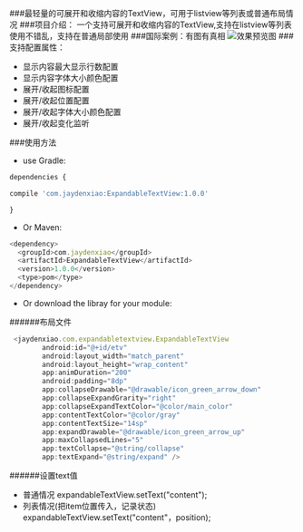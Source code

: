 ###最轻量的可展开和收缩内容的TextView，可用于listview等列表或普通布局情况
###项目介绍： 
   一个支持可展开和收缩内容的TextView,支持在listview等列表使用不错乱，支持在普通局部使用
###国际案例：有图有真相
![效果预览图](https://github.com/jaydenxiao2016/ExpandableTextViewExample/blob/master/arts/expandabletextview.gif)
###支持配置属性：
 - 显示内容最大显示行数配置
 - 显示内容字体大小颜色配置
 - 展开/收起图标配置
 - 展开/收起位置配置
 - 展开/收起字体大小颜色配置
 - 展开/收起变化监听

###使用方法
- use Gradle:

```javascript
dependencies {

compile 'com.jaydenxiao:ExpandableTextView:1.0.0'

}
```
- Or Maven:

```javascript
<dependency>
  <groupId>com.jaydenxiao</groupId>
  <artifactId>ExpandableTextView</artifactId>
  <version>1.0.0</version>
  <type>pom</type>
</dependency>
```

- Or download the libray for your module:


######布局文件
```javascript
 <jaydenxiao.com.expandabletextview.ExpandableTextView
        android:id="@+id/etv"
        android:layout_width="match_parent"
        android:layout_height="wrap_content"
        app:animDuration="200"
        android:padding="8dp"
        app:collapseDrawable="@drawable/icon_green_arrow_down"
        app:collapseExpandGrarity="right"
        app:collapseExpandTextColor="@color/main_color"
        app:contentTextColor="@color/gray"
        app:contentTextSize="14sp"
        app:expandDrawable="@drawable/icon_green_arrow_up"
        app:maxCollapsedLines="5"
        app:textCollapse="@string/collapse"
        app:textExpand="@string/expand" />
```
######设置text值
- 普通情况
expandableTextView.setText("content");
- 列表情况(把item位置传入，记录状态)
expandableTextView.setText("content"，position);
